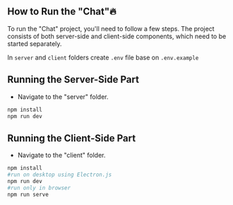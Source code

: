 ## How to Run the "Chat"🔥
To run the "Chat" project, you'll need to follow a few steps. The project consists of both server-side and client-side components, which need to be started separately.




In `server` and `client` folders create `.env` file base on `.env.example`
## Running the Server-Side Part
- Navigate to the "server" folder.
```bash
npm install
npm run dev
```

## Running the Client-Side Part
- Navigate to the "client" folder.

```bash
npm install
#run on desktop using Electron.js
npm run dev
#run only in browser
npm run serve
```


